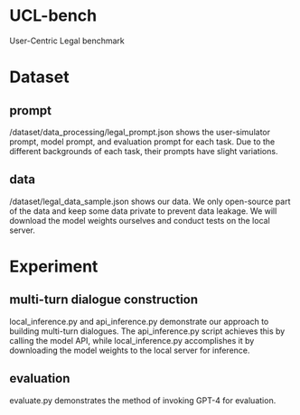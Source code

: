 # UCL-bench



User-Centric Legal benchmark

# Dataset

## prompt
/dataset/data_processing/legal_prompt.json shows the user-simulator prompt, model prompt, and evaluation prompt for each task. Due to the different backgrounds of each task, their prompts have slight variations.

## data
/dataset/legal_data_sample.json shows our data. We only open-source part of the data and keep some data private to prevent data leakage. We will download the model weights ourselves and conduct tests on the local server.

# Experiment

## multi-turn dialogue construction
local_inference.py and api_inference.py demonstrate our approach to building multi-turn dialogues. The api_inference.py script achieves this by calling the model API, while local_inference.py accomplishes it by downloading the model weights to the local server for inference.

## evaluation
evaluate.py demonstrates the method of invoking GPT-4 for evaluation.
